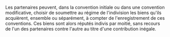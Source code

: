   
 Les partenaires peuvent, dans la convention initiale ou dans une convention modificative, choisir de soumettre au régime de l'indivision les biens qu'ils acquièrent, ensemble ou séparément, à compter de l'enregistrement de ces conventions. Ces biens sont alors réputés indivis par moitié, sans recours de l'un des partenaires contre l'autre au titre d'une contribution inégale.  

  

